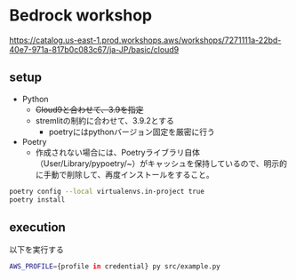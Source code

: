 # Bedrock workshop
https://catalog.us-east-1.prod.workshops.aws/workshops/7271111a-22bd-40e7-971a-817b0c083c67/ja-JP/basic/cloud9

## setup
- Python
  - ~~Cloud9と合わせて、3.9を指定~~
  - stremlitの制約に合わせて、3.9.2とする
    - poetryにはpythonバージョン固定を厳密に行う
- Poetry
  - 作成されない場合には、Poetryライブラリ自体（User/Library/pypoetry/~）がキャッシュを保持しているので、明示的に手動で削除して、再度インストールをすること。
```bash
poetry config --local virtualenvs.in-project true
poetry install
```

## execution
以下を実行する
```bash
AWS_PROFILE={profile in credential} py src/example.py
```

